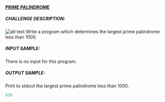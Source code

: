 #### [PRIME PALINDROME](https://www.codeeval.com/open_challenges/3/)

##### CHALLENGE DESCRIPTION:

![alt text](https://www.codeeval.com/static/images/kbase/prime_palindrome.png)
Write a program which determines the largest prime palindrome less than 1000.

##### INPUT SAMPLE:

There is no input for this program.

##### OUTPUT SAMPLE:

Print to stdout the largest prime palindrome less than 1000.
```ruby
929
```
